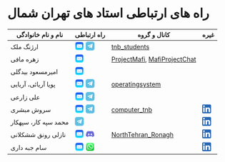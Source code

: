 # راه های ارتباطی استاد های تهران شمال
| نام و نام خانوادگی | راه ارتباطی | کانال و گروه | غیره |  
| --------- | ----- | ----------- | ----------- |
| ارژنگ ملک | [![Email](./assets/e.png)](mailto:tnbstudents@gmail.com) [![Telegram](./assets/t.png)](https://t.me/arzhangmalek) | [tnb_students](https://t.me/tnb_students) |  |
| زهره مافی | [![Email](./assets/e.png)](mailto:mafizohreh@yahoo.com) | [ProjectMafi](https://t.me/ProjectMafi ),   [MafiProjectChat](https://t.me/MafiProjectChat) |  |  
| امیرمسعود بیدگلی | [![Email](./assets/e.png)](mailto:DRAMBIDGOLI@gmail.com) |  |  |  
| پویا آریائی، آریایی | [![Email](./assets/e.png)](mailto:pooya.aryayi@yahoo.com)  [![Telegram](./assets/t.png)](https://t.me/pouya8968) | [operatingsystem](https://t.me/operatingsystem1400tehranshomal) |  |
| علی زارعی | [![Email](./assets/e.png)](mailto:ali.zarei@aut.ac.ir) [![Telegram](./assets/t.png)](https://t.me/Msa110288) |  |  |
| سروش مبشری | [![Email](./assets/e.png)](mailto:soroush.mobasheri@gmail.com)  [![Telegram](./assets/t.png)](https://t.me/SoroushMobasheri) | [computer_tnb](https://t.me/computer_tnb) | [![LinkedIn](./assets/l.png)](https://www.linkedin.com/in/mobasheri/) |
| محمد سپه کار، سپهکار | [![Telegram](./assets/t.png)](https://t.me/Sepahkar) |  | [![LinkedIn](./assets/l.png)](https://www.linkedin.com/in/mohammad-sepahkar-b83579b2/) |
| نازلی رونق ششکلانی | [![Email](./assets/e.png)](mailto:Nazli.ronagh@yahoo.com) [![Disocrd](./assets/d.png)](https://discord.com/users/923163422261117008) | [NorthTehran_Ronagh](https://t.me/NorthTehran_Ronagh) | [![LinkedIn](./assets/l.png)](https://www.linkedin.com/in/nazli-ronagh-sheshkelani-617294108/) |
| سام جبه داری| [![Email](./assets/e.png)](mailto:sjabbehdari@gmail.com) [![Whatsapp](./assets/w.png)](https://wa.me/9382914735) |  | [![LinkedIn](./assets/l.png)](https://www.linkedin.com/in/sam-jabbehdari-85b37433/) |


